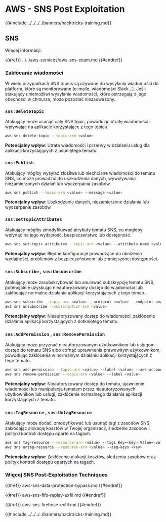 # AWS - SNS Post Exploitation

{{#include ../../../../banners/hacktricks-training.md}}

## SNS

Więcej informacji:

{{#ref}}
../../aws-services/aws-sns-enum.md
{{#endref}}

### Zakłócanie wiadomości

W wielu przypadkach SNS topics są używane do wysyłania wiadomości do platform, które są monitorowane (e-maile, wiadomości Slack...). Jeśli atakujący uniemożliwi wysyłanie wiadomości, które ostrzegają o jego obecności w chmurze, może pozostać niezauważony.

### `sns:DeleteTopic`

Atakujący może usunąć cały SNS topic, powodując utratę wiadomości i wpływając na aplikacje korzystające z tego topicu.
```bash
aws sns delete-topic --topic-arn <value>
```
**Potencjalny wpływ**: Utrata wiadomości i przerwy w działaniu usług dla aplikacji korzystających z usuniętego tematu.

### `sns:Publish`

Atakujący mógłby wysyłać złośliwe lub niechciane wiadomości do tematu SNS, co może prowadzić do uszkodzenia danych, wywoływania niezamierzonych działań lub wyczerpania zasobów.
```bash
aws sns publish --topic-arn <value> --message <value>
```
**Potencjalny wpływ**: Uszkodzenie danych, niezamierzone działania lub wyczerpanie zasobów.

### `sns:SetTopicAttributes`

Atakujący mógłby zmodyfikować atrybuty tematu SNS, co mogłoby wpłynąć na jego wydajność, bezpieczeństwo lub dostępność.
```bash
aws sns set-topic-attributes --topic-arn <value> --attribute-name <value> --attribute-value <value>
```
**Potencjalny wpływ**: Błędne konfiguracje prowadzące do obniżenia wydajności, problemów z bezpieczeństwem lub zmniejszonej dostępności.

### `sns:Subscribe` , `sns:Unsubscribe`

Atakujący może zasubskrybować lub anulować subskrypcję tematu SNS, potencjalnie uzyskując nieautoryzowany dostęp do wiadomości lub zakłócając normalne działanie aplikacji korzystających z tego tematu.
```bash
aws sns subscribe --topic-arn <value> --protocol <value> --endpoint <value>
aws sns unsubscribe --subscription-arn <value>
```
**Potencjalny wpływ**: Nieautoryzowany dostęp do wiadomości; zakłócenie działania aplikacji korzystających z dotkniętego tematu.

### `sns:AddPermission` , `sns:RemovePermission`

Atakujący może przyznać nieautoryzowanym użytkownikom lub usługom dostęp do tematu SNS albo cofnąć uprawnienia prawowitym użytkownikom, powodując zakłócenia w normalnym działaniu aplikacji korzystających z tego tematu.
```bash
aws sns add-permission --topic-arn <value> --label <value> --aws-account-id <value> --action-name <value>
aws sns remove-permission --topic-arn <value> --label <value>
```
**Potencjalny wpływ**: Nieautoryzowany dostęp do tematu, ujawnienie wiadomości lub manipulacja tematem przez nieautoryzowanych użytkowników lub usługi, zakłócenie normalnego działania aplikacji korzystających z tematu.

### `sns:TagResource` , `sns:UntagResource`

Atakujący może dodać, zmodyfikować lub usunąć tagi z zasobów SNS, zakłócając alokację kosztów w Twojej organizacji, śledzenie zasobów i polityki kontroli dostępu oparte na tagach.
```bash
aws sns tag-resource --resource-arn <value> --tags Key=<key>,Value=<value>
aws sns untag-resource --resource-arn <value> --tag-keys <key>
```
**Potencjalny wpływ**: Zakłócenie alokacji kosztów, śledzenia zasobów oraz polityk kontroli dostępu opartych na tagach.

### Więcej SNS Post-Exploitation Techniques

{{#ref}}
aws-sns-data-protection-bypass.md
{{#endref}}

{{#ref}}
aws-sns-fifo-replay-exfil.md
{{#endref}}

{{#ref}}
aws-sns-firehose-exfil.md
{{#endref}}

{{#include ../../../../banners/hacktricks-training.md}}

